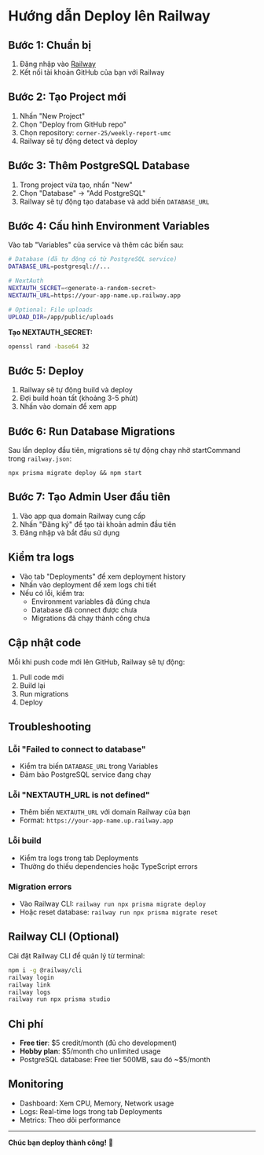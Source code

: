 # Hướng dẫn Deploy lên Railway

## Bước 1: Chuẩn bị

1. Đăng nhập vào [Railway](https://railway.app)
2. Kết nối tài khoản GitHub của bạn với Railway

## Bước 2: Tạo Project mới

1. Nhấn "New Project"
2. Chọn "Deploy from GitHub repo"
3. Chọn repository: `corner-25/weekly-report-umc`
4. Railway sẽ tự động detect và deploy

## Bước 3: Thêm PostgreSQL Database

1. Trong project vừa tạo, nhấn "New"
2. Chọn "Database" → "Add PostgreSQL"
3. Railway sẽ tự động tạo database và add biến `DATABASE_URL`

## Bước 4: Cấu hình Environment Variables

Vào tab "Variables" của service và thêm các biến sau:

```bash
# Database (đã tự động có từ PostgreSQL service)
DATABASE_URL=postgresql://...

# NextAuth
NEXTAUTH_SECRET=<generate-a-random-secret>
NEXTAUTH_URL=https://your-app-name.up.railway.app

# Optional: File uploads
UPLOAD_DIR=/app/public/uploads
```

**Tạo NEXTAUTH_SECRET:**
```bash
openssl rand -base64 32
```

## Bước 5: Deploy

1. Railway sẽ tự động build và deploy
2. Đợi build hoàn tất (khoảng 3-5 phút)
3. Nhấn vào domain để xem app

## Bước 6: Run Database Migrations

Sau lần deploy đầu tiên, migrations sẽ tự động chạy nhờ startCommand trong `railway.json`:

```
npx prisma migrate deploy && npm start
```

## Bước 7: Tạo Admin User đầu tiên

1. Vào app qua domain Railway cung cấp
2. Nhấn "Đăng ký" để tạo tài khoản admin đầu tiên
3. Đăng nhập và bắt đầu sử dụng

## Kiểm tra logs

- Vào tab "Deployments" để xem deployment history
- Nhấn vào deployment để xem logs chi tiết
- Nếu có lỗi, kiểm tra:
  - Environment variables đã đúng chưa
  - Database đã connect được chưa
  - Migrations đã chạy thành công chưa

## Cập nhật code

Mỗi khi push code mới lên GitHub, Railway sẽ tự động:
1. Pull code mới
2. Build lại
3. Run migrations
4. Deploy

## Troubleshooting

### Lỗi "Failed to connect to database"
- Kiểm tra biến `DATABASE_URL` trong Variables
- Đảm bảo PostgreSQL service đang chạy

### Lỗi "NEXTAUTH_URL is not defined"
- Thêm biến `NEXTAUTH_URL` với domain Railway của bạn
- Format: `https://your-app-name.up.railway.app`

### Lỗi build
- Kiểm tra logs trong tab Deployments
- Thường do thiếu dependencies hoặc TypeScript errors

### Migration errors
- Vào Railway CLI: `railway run npx prisma migrate deploy`
- Hoặc reset database: `railway run npx prisma migrate reset`

## Railway CLI (Optional)

Cài đặt Railway CLI để quản lý từ terminal:

```bash
npm i -g @railway/cli
railway login
railway link
railway logs
railway run npx prisma studio
```

## Chi phí

- **Free tier**: $5 credit/month (đủ cho development)
- **Hobby plan**: $5/month cho unlimited usage
- PostgreSQL database: Free tier 500MB, sau đó ~$5/month

## Monitoring

- Dashboard: Xem CPU, Memory, Network usage
- Logs: Real-time logs trong tab Deployments
- Metrics: Theo dõi performance

---

**Chúc bạn deploy thành công!** 🚀
